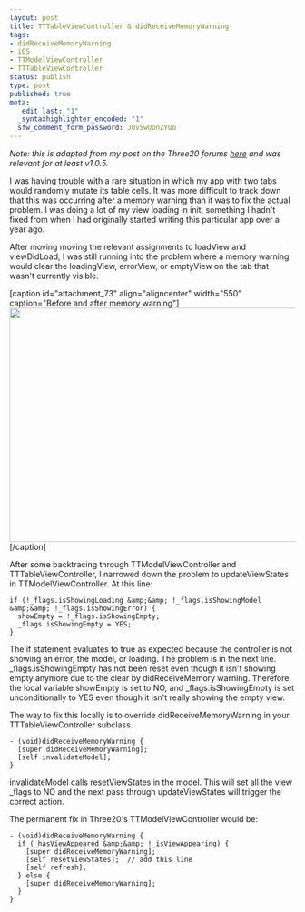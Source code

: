 ```yaml
--- 
layout: post
title: TTTableViewController & didReceiveMemoryWarning
tags: 
- didReceiveMemoryWarning
- iOS
- TTModelViewController
- TTTableViewController
status: publish
type: post
published: true
meta: 
  _edit_last: "1"
  _syntaxhighlighter_encoded: "1"
  sfw_comment_form_password: JUvSwODnZYUo
---
```

<i>Note: this is adapted from my post on the Three20 forums <a href="http://forums.three20.info/discussion/98/tttableviewcontroller-didreceivememorywarning">here</a> and was relevant for at least v1.0.5.</i>

I was having trouble with a rare situation in which my app with two tabs would randomly mutate its table cells. It was more difficult to track down that this was occurring after a memory warning than it was to fix the actual problem. I was doing a lot of my view loading in init, something I hadn't fixed from when I had originally started writing this particular app over a year ago.

After moving moving the relevant assignments to loadView and viewDidLoad, I was still running into the problem where a memory warning would clear the loadingView, errorView, or emptyView on the tab that wasn't currently visible.

[caption id="attachment_73" align="aligncenter" width="550" caption="Before and after memory warning"]<a href="http://twocentstudios.com/blog/wp-content/uploads/2011/05/memory-warning_before-after.png"><img src="http://twocentstudios.com/blog/wp-content/uploads/2011/05/memory-warning_before-after-1024x768.png" alt="" title="memory-warning_before-after" width="550" height="412" class="size-large wp-image-73" /></a>[/caption]

After some backtracing through TTModelViewController and TTTableViewController, I narrowed down the problem to updateViewStates in TTModelViewController. At this line:

```
if (!_flags.isShowingLoading &amp;&amp; !_flags.isShowingModel &amp;&amp; !_flags.isShowingError) {
  showEmpty = !_flags.isShowingEmpty;
  _flags.isShowingEmpty = YES;
}
```

The if statement evaluates to true as expected because the controller is not showing an error, the model, or loading. The problem is in the next line. _flags.isShowingEmpty has not been reset even though it isn't showing empty anymore due to the clear by didReceiveMemory warning. Therefore, the local variable showEmpty is set to NO, and _flags.isShowingEmpty is set unconditionally to YES even though it isn't really showing the empty view.

The way to fix this locally is to override didReceiveMemoryWarning in your TTTableViewController subclass.

```
- (void)didReceiveMemoryWarning {
  [super didReceiveMemoryWarning];
  [self invalidateModel];
}
```

invalidateModel calls resetViewStates in the model. This will set all the view _flags to NO and the next pass through updateViewStates will trigger the correct action.

The permanent fix in Three20's TTModelViewController would be:

```
- (void)didReceiveMemoryWarning {
  if (_hasViewAppeared &amp;&amp; !_isViewAppearing) {
    [super didReceiveMemoryWarning];
    [self resetViewStates];  // add this line
    [self refresh];
  } else {
    [super didReceiveMemoryWarning];
  }
}
``` 
